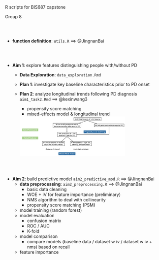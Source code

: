 R scripts for BIS687 capstone

Group 8

<br/>

<br/>

- **function definition**: `utils.R`  ==> @JingnanBai

<br/>

<br/>

- **Aim 1**: explore features distinguishing people with/without PD
  - **Data Exploration**: `data_exploration.Rmd`

  - **Plan 1**: investigate key baseline characteristics prior to PD onset
 
  - **Plan 2**: analyze longitudinal trends following PD diagnosis `aim1_task2.Rmd` ==> @kexinwang3
    - propensity score matching
    - mixed-effects model & longitudinal trend


    <img src="https://github.com/JingnanBai/BIS687-Capstone-group-8/blob/main/figure/workflow.jpg" alt="workflow" width="75%;" height="75%;" margin="auto;"/>

<br/>

<br/>

- **Aim 2**: build predictive model `aim2_predictive_mod.R` ==> @JingnanBai
  - **data preprocessing**: `aim2_preprocessing.R` ==> @JingnanBai
    - basic data cleaning
    - WOE + IV for feature importance (preliminary)
    - NMS algorithm to deal with collinearity
    - propensity score matching (PSM)
  - model training (random forest)
  - model evaluation
    - confusion matrix
    - ROC / AUC
    - K-fold
  - model comparison
    - compare models (baseline data / dataset w iv / dataset w iv + nms) based on recall
  - feature importance


<br/>


      
